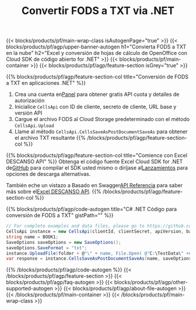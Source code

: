 ﻿---
title: Convertir FODS a TXT via .NET
description: Cree, edite o convierta archivos Excel con Cloud API y Open Source .NET SDK
url: /es/net/conversion/fods-to-txt/
family: cells
platformtag: net
feature: conversion
informat: FODS
outformat: TXT
platform: .NET
otherformats: XLT XLSX PDF XLTX ODS TXT DIF CSV MHTML XML SVG TIFF MD FODS XPS TSV 
---
{{< blocks/products/pf/main-wrap-class isAutogenPage="true" >}}
{{< blocks/products/pf/agp/upper-banner-autogen h1="Convierta FODS a TXT en la nube" h2="Excel y conversión de hojas de cálculo de OpenOffice con Cloud SDK de código abierto for .NET" >}}
{{< blocks/products/pf/main-container >}}
{{< blocks/products/pf/agp/feature-section isGrey="true" >}}

{{% blocks/products/pf/agp/feature-section-col title="Conversión de FODS a TXT en aplicaciones .NET" %}}
1.  Crea una cuenta en<a href="https://dashboard.aspose.cloud/">Panel</a> para obtener gratis API cuota y detalles de autorización
1. Inicialice ```CellsApi``` con ID de cliente, secreto de cliente, URL base y versión API
1. Cargue el archivo FODS al Cloud Storage predeterminado con el método ```CellsApi.Upload```
1. Llame al método ```CellsApi.CellsSaveAsPostDocumentSaveAs``` para obtener el archivo TXT resultante
{{% /blocks/products/pf/agp/feature-section-col %}}

{{% blocks/products/pf/agp/feature-section-col title="Comience con Excel DESCANSO API" %}}
 Obtenga el código fuente Excel Cloud SDK for .NET de[GitHub](https://github.com/aspose-cells-cloud/aspose-cells-cloud-dotnet) para compilar el SDK usted mismo o diríjase al[Lanzamientos](https://releases.aspose.cloud/) para opciones de descarga alternativas.

 También eche un vistazo a Basado en Swagger[API Referencia](https://apireference.aspose.cloud/cells/) para saber más sobre el[Excel DESCANSO API](https://products.aspose.cloud/cells/curl/).
{{% /blocks/products/pf/agp/feature-section-col %}}

{{% blocks/products/pf/agp/code-autogen title="C# .NET Código para conversión de FODS a TXT" gistPath="" %}}
```cs
// For complete examples and data files, please go to https://github.com/aspose-cells-cloud/aspose-cells-cloud-dotnet/
CellsApi instance = new CellsApi(clientId, clientSecret, apiVersion, baseurl);
string name = BOOK1;
SaveOptions saveOptions = new SaveOptions();
saveOptions.SaveFormat = "txt";
instance.UploadFile(folder + @"\" + name, File.Open( @"C:\TestData\" +name), "DropBox");
var response = instance.CellsSaveAsPostDocumentSaveAs(name, saveOptions,  "output.txt", null, null, folder, "DropBox");
```
{{% /blocks/products/pf/agp/code-autogen %}}
{{< /blocks/products/pf/agp/feature-section >}}
{{< blocks/products/pf/agp/faq-autogen >}}
{{< blocks/products/pf/agp/other-supported-autogen >}}
{{< blocks/products/pf/agp/about-file-autogen >}}
{{< /blocks/products/pf/main-container >}}
{{< /blocks/products/pf/main-wrap-class >}}
